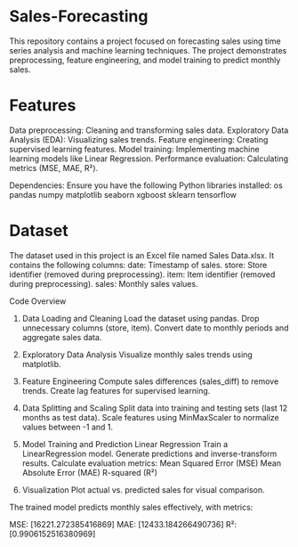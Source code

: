 # Sales-Forecasting

This repository contains a project focused on forecasting sales using time series analysis and machine learning techniques. The project demonstrates preprocessing, feature engineering, and model training to predict monthly sales.

# Features

Data preprocessing: Cleaning and transforming sales data.
Exploratory Data Analysis (EDA): Visualizing sales trends.
Feature engineering: Creating supervised learning features.
Model training: Implementing machine learning models like Linear Regression.
Performance evaluation: Calculating metrics (MSE, MAE, R²).

Dependencies:
Ensure you have the following Python libraries installed:
os
pandas
numpy
matplotlib
seaborn
xgboost
sklearn
tensorflow

# Dataset

The dataset used in this project is an Excel file named Sales Data.xlsx. It contains the following columns:
date: Timestamp of sales.
store: Store identifier (removed during preprocessing).
item: Item identifier (removed during preprocessing).
sales: Monthly sales values.

Code Overview

1. Data Loading and Cleaning
Load the dataset using pandas.
Drop unnecessary columns (store, item).
Convert date to monthly periods and aggregate sales data.

2. Exploratory Data Analysis
Visualize monthly sales trends using matplotlib.

3. Feature Engineering
Compute sales differences (sales_diff) to remove trends.
Create lag features for supervised learning.

4. Data Splitting and Scaling
Split data into training and testing sets (last 12 months as test data).
Scale features using MinMaxScaler to normalize values between -1 and 1.

5. Model Training and Prediction
Linear Regression
Train a LinearRegression model.
Generate predictions and inverse-transform results.
Calculate evaluation metrics:
Mean Squared Error (MSE)
Mean Absolute Error (MAE)
R-squared (R²)

6. Visualization
Plot actual vs. predicted sales for visual comparison.

The trained model predicts monthly sales effectively, with metrics:

MSE: [16221.272385416869]
MAE: [12433.184266490736]
R²: [0.9906152516380969]
